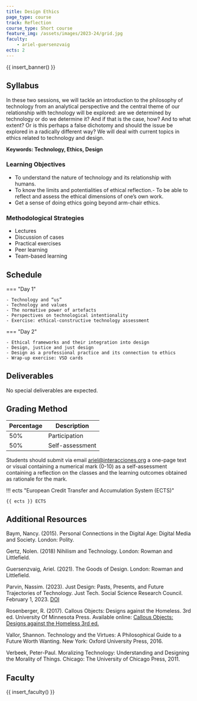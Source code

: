 ```yaml
---
title: Design Ethics
page_type: course
track: Reflection
course_type: Short course
feature_img: /assets/images/2023-24/grid.jpg
faculty:
    - ariel-guersenzvaig
ects: 2
---
```


{{ insert_banner() }}

## Syllabus

In these two sessions, we will tackle an introduction to the philosophy of technology from an analytical perspective and the central theme of our relationship with technology will be explored: are we determined by technology or do we determine it? And if that is the case, how? And to what extent? Or is this perhaps a false dichotomy and should the issue be explored in a radically different way? We will deal with current topics in ethics related to technology and design.

**Keywords: Technology, Ethics, Design**
​​
### Learning Objectives

-	To understand the nature of technology and its relationship with humans.
-	To know the limits and potentialities of ethical reflection.-	To be able to reflect and assess the ethical dimensions of one’s own work.
-	Get a sense of doing ethics going beyond arm-chair ethics.

### Methodological Strategies

- Lectures
- Discussion of cases
- Practical exercises
- Peer learning
- Team-based learning

## Schedule

=== "Day 1"

    - Technology and “us”
    - Technology and values
    - The normative power of artefacts
    - Perspectives on technological intentionality
    - Exercise: ethical-constructive technology assessment

=== "Day 2"

    - Ethical frameworks and their integration into design
    - Design, justice and just design
    - Design as a professional practice and its connection to ethics
    - Wrap-up exercise: VSD cards

## Deliverables

No special deliverables are expected.

## Grading Method

| Percentage  | Description                         |
| ----------- | ------------------------------------|
| 50%         | Participation                       |
| 50%         | Self-assessment    |

Students should submit via email ariel@interacciones.org a one-page text or visual containing a numerical mark (0-10) as a self-assessment containing a reflection on the classes and the learning outcomes obtained as rationale for the mark.

!!! ects "European Credit Transfer and Accumulation System (ECTS)"

    {{ ects }} ECTS

## Additional Resources

Baym, Nancy. (2015). Personal Connections in the Digital Age: Digital Media and Society. London: Polity.
 
Gertz, Nolen. (2018) Nihilism and Technology. London: Rowman and Littlefield.
 
Guersenzvaig, Ariel. (2021). The Goods of Design. London: Rowman and Littlefield.
 
Parvin, Nassim. (2023). Just Design: Pasts, Presents, and Future Trajectories of Technology. Just Tech. Social Science Research Council. February 1, 2023. [DOI](https://doi.org/10.35650/JT.3049.d.2023)

Rosenberger, R. (2017). Callous Objects: Designs against the Homeless. 3rd ed. University Of Minnesota Press. Available online: [Callous Objects: Designs against the Homeless 3rd ed.](https://manifold.umn.edu/read/callous-objects/)  

Vallor, Shannon. Technology and the Virtues: A Philosophical Guide to a Future Worth Wanting. New York: Oxford University Press, 2016.

Verbeek, Peter-Paul. Moralizing Technology: Understanding and Designing the Morality of Things. Chicago: The University of Chicago Press, 2011.

## Faculty

{{ insert_faculty() }}
